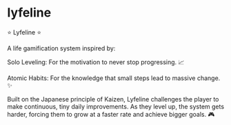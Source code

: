 # lyfeline

⭐ Lyfeline ⭐

A life gamification system inspired by:

Solo Leveling: For the motivation to never stop progressing. 📈

Atomic Habits: For the knowledge that small steps lead to massive change. ✨

Built on the Japanese principle of Kaizen, Lyfeline challenges the player to make continuous, tiny daily improvements. As they level up, the system gets harder, forcing them to grow at a faster rate and achieve bigger goals. 🎮
